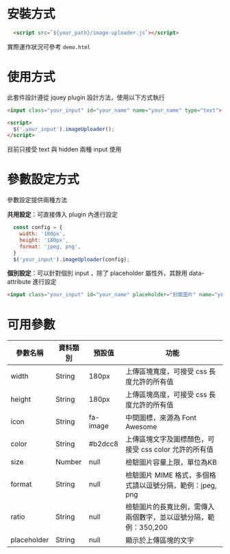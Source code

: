 # 安裝方式

```html
  <script src=`${your_path}/image-uploader.js`></script>
```
實際運作狀況可參考 `demo.html`

# 使用方式
此套件設計遵從 jquey plugin 設計方法，使用以下方式執行

```html
<input class="your_input" id="your_name" name="your_name" type="text">

<script>
  $('.your_input').imageUploader();
</script>
```
目前只接受 text 與 hidden 兩種 input 使用

# 參數設定方式

參數設定提供兩種方法

**共用設定**：可直接傳入 plugin 內進行設定
```javascript
  const config = {
    width: '180px',
    height: '180px',
    format: 'jpeg, png',
  }
  $('your_input').imageUploader(config);
```

**個別設定**：可以針對個別 input ，除了 placeholder 屬性外，其餘用 data-attribute 進行設定
```html
<input class="your_input" id="your_name" placeholder="封面圖片" name="your_name" type="text" data-width="180px" data-height="180px" data-format="jpeg, png">
```

# 可用參數

|參數名稱|資料類別|預設值|功能|
| ------ | ------ | ---- | --- |
| width | String | 180px | 上傳區塊寬度，可接受 css 長度允許的所有值 |
| height | String | 180px | 上傳區塊高度，可接受 css 長度允許的所有值 |
| icon | String | fa-image | 中間圖標，來源為 Font Awesome  |
| color | String | #b2dcc8 | 上傳區塊文字及圖標顏色，可接受 css color 允許的所有值 |
| size | Number | null | 檢驗圖片容量上限，單位為KB |
| format | String | null | 檢驗圖片 MIME 格式，多個格式請以逗號分隔，範例：jpeg, png |
| ratio | String | null | 檢驗圖片的長寬比例，需傳入兩個數字，並以逗號分隔，範例：350,200 |
| placeholder | String | null | 顯示於上傳區塊的文字 |




